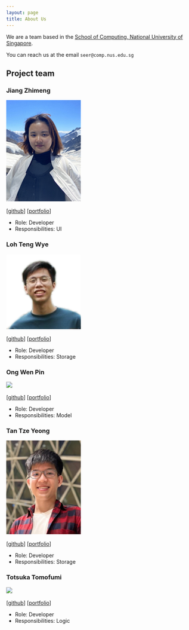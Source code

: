 ```yaml
---
layout: page
title: About Us
---
```


We are a team based in the [School of Computing, National University of Singapore](http://www.comp.nus.edu.sg).

You can reach us at the email `seer@comp.nus.edu.sg`

## Project team

### Jiang Zhimeng

<img src="images/asaierika.png" width="200px">

[[github](https://github.com/asaierika)]
[[portfolio](team/asaierika.md)]

* Role: Developer
* Responsibilities: UI

### Loh Teng Wye

<img src="images/nopehax.png" width="200px">

[[github](http://github.com/nopehax)]
[[portfolio](team/nopehax.md)]

* Role: Developer
* Responsibilities: Storage

### Ong Wen Pin

<img src="images/ongwenpin.png" width="200px">

[[github](http://github.com/ongwenpin)] [[portfolio](team/ongwenpin.md)]

* Role: Developer
* Responsibilities: Model

### Tan Tze Yeong

<img src="images/tantzeyeong.png" width="200px">

[[github](http://github.com/tantzeyeong)]
[[portfolio](team/tantzeyeong.md)]

* Role: Developer
* Responsibilities: Storage

### Totsuka Tomofumi

<img src="images/totsukatomofumi.png" width="200px">

[[github](https://github.com/totsukatomofumi)] [[portfolio](team/totsukatomofumi.md)]

* Role: Developer
* Responsibilities: Logic
